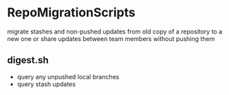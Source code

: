 # RepoMigrationScripts
migrate stashes and non-pushed updates from old copy of a repository to a new one or share updates between team members without pushing them

## digest.sh
- query any unpushed local branches
- query stash updates
